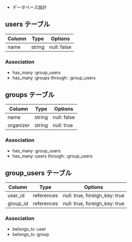 * データベース設計
## users テーブル
|Column|Type|Options|
|------|----|-------|
|name|string|null: false|

### Association
- has_many :group_users
- has_many :groups through: :group_users


## groups テーブル
|Column|Type|Options|
|------|----|-------|
|name|string|null: false|
|organizer|string|null: true|

### Association
- has_many :group_users
- has_many :users through: :group_users


## group_users テーブル
|Column|Type|Options|
|------|----|-------|
|user_id|references|null: true, foreign_key: true|
|group_id|references|null: true, foreign_key: true|

### Association
- belongs_to :user
- belongs_to :group